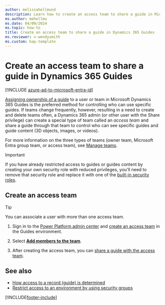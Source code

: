 ```yaml
---
author: melissahellmund
description: Learn how to create an access team to share a guide in Microsoft Dynamics 365 Guides.
ms.author: mehellmu
ms.date: 04/09/2024
ms.topic: how-to
title: Create an access team to share a guide in Dynamics 365 Guides
ms.reviewer: v-wendysmith
ms.custom: bap-template
---
```


# Create an access team to share a guide in Dynamics 365 Guides

[!INCLUDE [azure-ad-to-microsoft-entra-id](../includes/azure-ad-to-microsoft-entra-id.md)]

[Assigning ownership of a guide](admin-access-assign.md) to a user or team in Microsoft Dynamics 365 Guides is the preferred method for controlling who can use specific guides. If teams change frequently, however, resulting in a need to create and delete teams often, a Dynamics 365 admin (or other user with the Share privilege) can create a special type of team called an *access team* and share a guide through that team to control who can see specific guides and guide content (3D objects, images, or videos).

For more information on the three types of teams (owner team, Microsoft Entra group team, or access team), see [Manage teams](/power-platform/admin/manage-teams).

> [!IMPORTANT]
> If you have already restricted access to guides or guides content by creating your own security role with reduced privileges, you’ll need to remove that security role and replace it with one of the [built-in security roles](admin-role-types.md).

## Create an access team

> [!TIP]
> You can associate a user with more than one access team.

1. Sign in to the [Power Platform admin center](https://admin.powerplatform.microsoft.com/environments) and [create an access team](/power-platform/admin/manage-teams#create-a-new-team) in the Guides environment.

1. Select [**Add members to the team**](/power-platform/admin/manage-teams#manage-team-members).

1. After creating the access team, you can [share a guide with the access team](admin-share-guide.md).

## See also

- [How access to a record (guide) is determined](/power-platform/admin/how-record-access-determined)
- [Restrict access to an environment by using security groups](admin-security.md)


[!INCLUDE[footer-include](../includes/footer-banner.md)]
